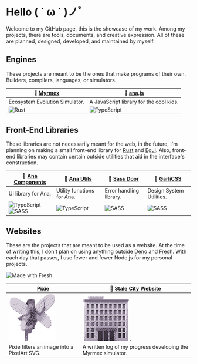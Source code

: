 # Hello ( ´ ω ` )ノﾞ
Welcome to my GitHub page, this is the showcase of my work. Among my projects, there are tools, documents, and creative expression. All of these are planned, designed, developed, and maintained by myself. 

## Engines
These projects are meant to be the ones that make programs of their own. Builders, compilers, languages, or simulators. 

| 🐜 [Myrmex](https://github.com/CarcajadaArtificial/Myrmex) | 🏴 [ana.js](https://github.com/CarcajadaArtificial/ana.js) |
|---|---|
| Ecosystem Evolution Simulator. | A JavaScript library for the cool kids. |
| ![Rust](https://img.shields.io/badge/rust-%23000000.svg?style=for-the-badge&logo=rust&logoColor=white) | ![TypeScript](https://img.shields.io/badge/typescript-%23007ACC.svg?style=for-the-badge&logo=typescript&logoColor=white) |

## Front-End Libraries
These libraries are not necessarily meant for the web, in the future, I'm planning on making a small front-end library for [Rust](https://www.rust-lang.org) and [Egui](https://github.com/emilk/egui). Also, front-end libraries may contain certain outside utilities that aid in the interface's construction.

| 🧱 [Ana Components](https://github.com/CarcajadaArtificial/ana-components) | 📐 [Ana Utils](https://github.com/CarcajadaArtificial/ana-utils) | 🚪 [Sass Door](https://github.com/CarcajadaArtificial/sass-door) | 🧄 [GarliCSS](https://github.com/CarcajadaArtificial/garlicss) |
|---|---|---|---|
| UI library for Ana. | Utility functions for Ana. | Error handling library. | Design System Utilities. |
| ![TypeScript](https://img.shields.io/badge/typescript-%23007ACC.svg?style=for-the-badge&logo=typescript&logoColor=white)![SASS](https://img.shields.io/badge/SASS-hotpink.svg?style=for-the-badge&logo=SASS&logoColor=white) | ![TypeScript](https://img.shields.io/badge/typescript-%23007ACC.svg?style=for-the-badge&logo=typescript&logoColor=white) | ![SASS](https://img.shields.io/badge/SASS-hotpink.svg?style=for-the-badge&logo=SASS&logoColor=white) | ![SASS](https://img.shields.io/badge/SASS-hotpink.svg?style=for-the-badge&logo=SASS&logoColor=white) |

## Websites
These are the projects that are meant to be used as a website. At the time of writing this, I don't plan on using anything outside [Deno](https://deno.land) and [Fresh](https://fresh.deno.dev). With each day that passes, I use fewer and fewer Node.js for my personal projects.

![Made with Fresh](https://fresh.deno.dev/fresh-badge-dark.svg)

| [Pixie](https://github.com/CarcajadaArtificial/pixie) | 📓 [Stale City Website](https://github.com/CarcajadaArtificial/stale-city-website) |
|---|---|
| ![Pixie logo](./images/pixie.svg) | ![Stale City logo](./images/stalecity.svg). |
| Pixie filters an image into a PixelArt SVG. | A written log of my progress developing the Myrmex simulator. |